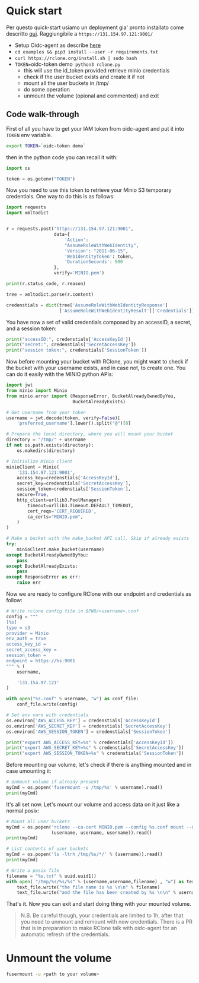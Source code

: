 # Quick start

Per questo quick-start usiamo un deployment gia' pronto installato come descritto [qui]("Encryption.md"). Raggiungibile a `https://131.154.97.121:9001/`

- Setup Oidc-agent as describe [here](Oidc.md)
- `cd examples && pip3 install --user -r requirements.txt`
- `curl https://rclone.org/install.sh | sudo bash`
- `TOKEN=`oidc-token demo` python3 rclone.py`
    - this will use the id_token provided retrieve minio credentials
    - check if the user bucket exists and create it if not
    - mount all the user buckets in /tmp/<username>
    - do some operation
    - unmount the volume (opional and commented) and exit

## Code walk-through

First of all you have to get your IAM token from oidc-agent and put it into `TOKEN` env variable.

```bash
export TOKEN=`oidc-token demo`
```

then in the python code you can recall it with:

```python
import os

token = os.getenv("TOKEN")
```

Now you need to use this token to retrieve your Minio S3 temporary credentials. 
One way to do this is as follows:

```python
import requests
import xmltodict


r = requests.post("https://131.154.97.121:9001",
                  data={
                      'Action':
                      "AssumeRoleWithWebIdentity",
                      'Version': "2011-06-15",
                      'WebIdentityToken': token,
                      'DurationSeconds': 900
                  },
                  verify='MINIO.pem')

print(r.status_code, r.reason)

tree = xmltodict.parse(r.content)

credenstials = dict(tree['AssumeRoleWithWebIdentityResponse']
                    ['AssumeRoleWithWebIdentityResult']['Credentials'])
```

You have now a set of valid credentials composed by an accessID, a secret, and a session token:

```python
print("accessID:", credenstials['AccessKeyId'])
print("secret:", credenstials['SecretAccessKey'])
print("session token:", credenstials['SessionToken'])
```

Now before mounting your bucket with RClone, you might want to check if the bucket with your username exists, and in case not, to create one. You can do it easily with the MINIO python APIs:

```python
import jwt
from minio import Minio
from minio.error import (ResponseError, BucketAlreadyOwnedByYou,
                         BucketAlreadyExists)

# Get username from your token
username = jwt.decode(token, verify=False)[
    'preferred_username'].lower().split("@")[0]

# Prepare the local directory, where you will mount your bucket
directory = "/tmp/" + username
if not os.path.exists(directory):
    os.makedirs(directory)

# Initialize Minio client
minioClient = Minio(
    '131.154.97.121:9001',
    access_key=credenstials['AccessKeyId'],
    secret_key=credenstials['SecretAccessKey'],
    session_token=credenstials['SessionToken'],
    secure=True,
    http_client=urllib3.PoolManager(
        timeout=urllib3.Timeout.DEFAULT_TIMEOUT,
        cert_reqs='CERT_REQUIRED',
        ca_certs="MINIO.pem",
    )
)

# Make a bucket with the make_bucket API call. Skip if already exists
try:
    minioClient.make_bucket(username)
except BucketAlreadyOwnedByYou:
    pass
except BucketAlreadyExists:
    pass
except ResponseError as err:
    raise err
```

Now we are ready to configure RClone with our endpoint and credentials as follow:

```python
# Write rclone config file in $PWD/<username>.conf
config = """
[%s]
type = s3
provider = Minio
env_auth = true
access_key_id =
secret_access_key =
session_token =
endpoint = https://%s:9001
""" % (
    username,

    '131.154.97.121'
)

with open("%s.conf" % username, "w") as conf_file:
    conf_file.write(config)

# Set env vars with credentials
os.environ['AWS_ACCESS_KEY'] = credenstials['AccessKeyId']
os.environ['AWS_SECRET_KEY'] = credenstials['SecretAccessKey']
os.environ['AWS_SESSION_TOKEN'] = credenstials['SessionToken']

print("export AWS_ACCESS_KEY=%s" % credenstials['AccessKeyId'])
print("export AWS_SECRET_KEY=%s" % credenstials['SecretAccessKey'])
print("export AWS_SESSION_TOKEN=%s" % credenstials['SessionToken'])
```

Before mounting our volume, let's check if there is anything mounted and in case umounting it:

```python
# Unmount volume if already present
myCmd = os.popen('fusermount -u /tmp/%s' % username).read()
print(myCmd)
```

It's all set now. Let's mount our volume and access data on it just like a normal posix:

```python
# Mount all user buckets
myCmd = os.popen('rclone --ca-cert MINIO.pem --config %s.conf mount --daemon --vfs-cache-mode full --no-modtime %s: /tmp/%s && sleep 2' %
                 (username, username, username)).read()
print(myCmd)

# List contents of user buckets
myCmd = os.popen('ls -ltrh /tmp/%s/*/' % (username)).read()
print(myCmd)

# Write a posix file
filename = "%s.txt" % uuid.uuid1()
with open( "/tmp/%s/%s/%s" % (username,username,filename) , "w") as text_file:
    text_file.write("the file name is %s \n\n" % filename)
    text_file.write("and the file has been created by %s \n\n" % username)
```

That's it. Now you can exit and start doing thing with your mounted volume. 
> N.B. Be careful though, your credentials are limited to 1h, after that you need to unmount and remount with new credentials.
> There is a PR that is in preparation to make RClone talk with oidc-agent for an automatic refresh of the credentials.

# Unmount the volume

```bash
fusermount -u <path to your volume>
```